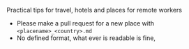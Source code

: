 Practical tips for travel, hotels and places for remote workers

- Please make a pull request for a new place with `<placename>_<country>.md`
- No defined format, what ever is readable is fine, 
